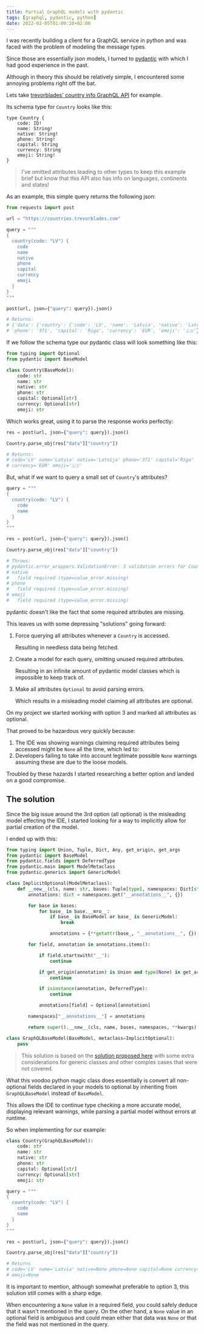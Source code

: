 ```yaml
---
title: Partial GraphQL models with pydantic
tags: [graphql, pydantic, python]
date: 2022-02-05T01:09:28+02:00
---
```


I was recently building a client for a GraphQL service in python and was faced
with the problem of modeling the message types.

Since those are essentially json models, I turned to [pydantic] with which I had
good experience in the past.

Although in theory this should be relatively simple, I encountered some annoying
problems right off the bat.

Lets take [trevorblades' country info GraphQL API] for example.

Its schema type for `Country` looks like this:

```
type Country {
    code: ID!
    name: String!
    native: String!
    phone: String!
    capital: String
    currency: String
    emoji: String!
}
```

> I've omitted attributes leading to other types to keep this example brief but
> know that this API also has info on languages, continents and states!

As an example, this simple query returns the following json:

```python
from requests import post

url = "https://countries.trevorblades.com"

query = """
{
  country(code: "LV") {
    code
    name
    native
    phone
    capital
    currency
    emoji
  }
}
"""

post(url, json={"query": query}).json()

# Returns:
# {'data': {'country': {'code': 'LV', 'name': 'Latvia', 'native': 'Latvija',
# 'phone': '371', 'capital': 'Riga', 'currency': 'EUR', 'emoji': '🇱🇻'}}}
```

If we follow the schema type our pydantic class will look something like this:

```python
from typing import Optional
from pydantic import BaseModel

class Country(BaseModel):
    code: str
    name: str
    native: str
    phone: str
    capital: Optional[str]
    currency: Optional[str]
    emoji: str
```

Which works great, using it to parse the response works perfectly:

```python
res = post(url, json={"query": query}).json()

Country.parse_obj(res["data"]["country"])

# Returns:
# code='LV' name='Latvia' native='Latvija' phone='371' capital='Riga'
# currency='EUR' emoji='🇱🇻'
```

But, what if we want to query a small set of `Country`'s attributes?

```python
query = """
{
  country(code: "LV") {
    code
    name
  }
}
"""

res = post(url, json={"query": query}).json()

Country.parse_obj(res["data"]["country"])

# Throws:
# pydantic.error_wrappers.ValidationError: 3 validation errors for Country
# native
#   field required (type=value_error.missing)
# phone
#   field required (type=value_error.missing)
# emoji
#   field required (type=value_error.missing)
```

pydantic doesn't like the fact that some required attributes are missing.

This leaves us with some depressing "solutions" going forward:

1. Force querying all attributes whenever a `Country` is accessed.

    Resulting in needless data being fetched.

2. Create a model for each query, omitting unused required attributes.

    Resulting in an infinite amount of pydantic model classes which is
    impossible to keep track of.

3. Make all attributes `Optional` to avoid parsing errors.

    Which results in a misleading model claiming all attributes are optional.

On my project we started working with option 3 and marked all attributes as
optional.

That proved to be hazardous very quickly because:

1. The IDE was showing warnings claiming required attributes being accessed
    might be `None` all the time, which led to:
2. Developers failing to take into account legitimate possible `None` warnings
    assuming these are due to the loose models.

Troubled by these hazards I started researching a better option and landed on a
good compromise.


## The solution

Since the big issue around the 3rd option (all optional) is the misleading model
effecting the IDE, I started looking for a way to implicitly allow for partial
creation of the model.

I ended up with this:

```python
from typing import Union, Tuple, Dict, Any, get_origin, get_args
from pydantic import BaseModel
from pydantic.fields import DeferredType
from pydantic.main import ModelMetaclass
from pydantic.generics import GenericModel

class ImplicitOptional(ModelMetaclass):
    def __new__(cls, name: str, bases: Tuple[type], namespaces: Dict[str, Any], **kwargs):
        annotations: dict = namespaces.get("__annotations__", {})

        for base in bases:
            for base_ in base.__mro__:
                if base_ is BaseModel or base_ is GenericModel:
                    break

                annotations = {**getattr(base_, "__annotations__", {}), **annotations}

        for field, annotation in annotations.items():

            if field.startswith("__"):
                continue

            if get_origin(annotation) is Union and type(None) in get_args(annotation):
                continue

            if isinstance(annotation, DeferredType):
                continue

            annotations[field] = Optional[annotation]

        namespaces["__annotations__"] = annotations

        return super().__new__(cls, name, bases, namespaces, **kwargs)

class GraphQLBaseModel(BaseModel, metaclass=ImplicitOptional):
    pass
```

> This solution is based on the [solution proposed here] with some extra
> considerations for generic classes and other complex cases that were not
> covered.

What this voodoo python magic class does essentially is convert all non-optional
fields declared in your models to optional by inheriting from `GraphQLBaseModel`
instead of `BaseModel`.

This allows the IDE to continue type checking a more accurate model, displaying
relevant warnings, while parsing a partial model without errors at runtime.

So when implementing for our example:

```python
class Country(GraphQLBaseModel):
    code: str
    name: str
    native: str
    phone: str
    capital: Optional[str]
    currency: Optional[str]
    emoji: str

query = """
{
  country(code: "LV") {
    code
    name
  }
}
"""

res = post(url, json={"query": query}).json()

Country.parse_obj(res["data"]["country"])

# Returns
# code='LV' name='Latvia' native=None phone=None capital=None currency=None
# emoji=None
```

It is important to mention, although somewhat preferable to option 3, this
solution still comes with a sharp edge.

When encountering a `None` value in a required field, you could safely deduce
that it wasn't mentioned in the query. On the other hand, a `None` value in an
optional field is ambiguous and could mean either that data was `None` or that
the field was not mentioned in the query.


[pydantic]: https://github.com/samuelcolvin/pydantic/
[trevorblades' country info GraphQL API]: https://github.com/trevorblades/countries
[solution proposed here]: https://stackoverflow.com/a/67733889/1866480
